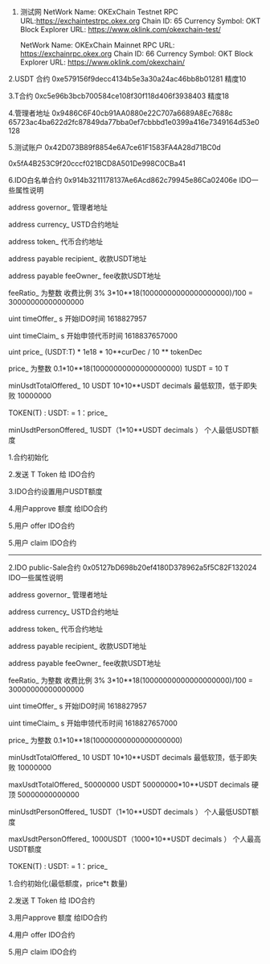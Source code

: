 1. 测试网
    NetWork Name: OKExChain Testnet
    RPC URL:https://exchaintestrpc.okex.org
    Chain ID: 65
    Currency Symbol: OKT
    Block Explorer URL: https://www.oklink.com/okexchain-test/


    
    NetWork Name: OKExChain Mainnet
    RPC URL: https://exchainrpc.okex.org
    Chain ID: 66
    Currency Symbol: OKT
    Block Explorer URL: https://www.oklink.com/okexchain/




2.USDT 合约
0xe579156f9decc4134b5e3a30a24ac46bb8b01281
精度10

3.T合约
0xc5e96b3bcb700584ce108f30f118d406f3938403
精度18

4.管理者地址
0x9486C6F40cb91AA0880e22C707a6689A8Ec7688c
65723ac4ba622d2fc87849da77bba0ef7cbbbd1e0399a416e7349164d53e0128


5.测试账户
0x42D073B89f8854e6A7ce61F1583FA4A28d71BC0d

0x5fA4B253C9f20cccf021BCD8A501De998C0CBa41

6.IDO白名单合约
0x914b3211178137Ae6Acd862c79945e86Ca02406e
IDO一些属性说明

address governor_ 管理者地址

address currency_ USTD合约地址

address token_  代币合约地址

address payable recipient_  收款USDT地址

address payable feeOwner_  fee收款USDT地址

feeRatio_ 为整数  收费比例 3% 3*10**18(10000000000000000000)/100 =  30000000000000000
 
uint timeOffer_    s  开始IDO时间 1618827957
 
uint timeClaim_    s  开始申领代币时间  1618837657000

uint price_      (USDT:T) * 1e18  * 10**curDec / 10 ** tokenDec   
 
price_ 为整数  0.1*10**18(10000000000000000000)  1USDT = 10 T

minUsdtTotalOffered_ 10 USDT  10*10**USDT decimals 最低软顶，低于即失败 10000000

TOKEN(T) :  USDT: = 1：price_

minUsdtPersonOffered_ 1USDT（1*10**USDT decimals ）  个人最低USDT额度

1.合约初始化

2.发送 T Token  给 IDO合约

3.IDO合约设置用户USDT额度

4.用户approve 额度 给IDO合约

5.用户 offer  IDO合约

5.用户 claim  IDO合约


-----------------------------------------


2.IDO public-Sale合约
0x05127bD698b20ef4180D378962a5f5C82F132024
IDO一些属性说明

address governor_ 管理者地址

address currency_ USTD合约地址

address token_  代币合约地址

address payable recipient_  收款USDT地址

address payable feeOwner_  fee收款USDT地址

feeRatio_ 为整数  收费比例 3% 3*10**18(10000000000000000000)/100 =  30000000000000000
 
uint timeOffer_    s  开始IDO时间 1618827957
 
uint timeClaim_    s  开始申领代币时间  1618827657000

price_ 为整数  0.1*10**18(10000000000000000000)

minUsdtTotalOffered_ 10 USDT  10*10**USDT decimals 最低软顶，低于即失败 10000000

maxUsdtTotalOffered_  50000000 USDT 50000000*10**USDT decimals 硬顶  50000000000000

minUsdtPersonOffered_ 1USDT（1*10**USDT decimals ）  个人最低USDT额度
 
maxUsdtPersonOffered_ 1000USDT（1000*10**USDT decimals ） 个人最高USDT额度

TOKEN(T) :  USDT: = 1：price_


1.合约初始化(最低额度，price*t 数量)

2.发送 T Token  给 IDO合约

3.用户approve 额度 给IDO合约

4.用户 offer  IDO合约

5.用户 claim  IDO合约
